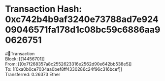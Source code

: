 
Transaction Hash: 0xc742b4b9af3240e73788ad7e92409046571fa178d1c08bc59c6886aa90626751
====================================================================================
  
#💸Transaction  
Block: [[14456701]]  
From: [[0x7f268357a8c2552623316e2562d90e642bb538e5]]  
To: [[0xa0b0ce7034aa0bef8ff4330286c24f96c316bcef]]  
Transferred: 0.26373 Ether